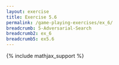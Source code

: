 ```yaml
---
layout: exercise
title: Exercise 5.6
permalink: /game-playing-exercises/ex_6/
breadcrumb: 5-Adversarial-Search
breadcrumb2: ex_6
breadcrumb5: ex5.6
---
```


{% include mathjax_support %}

